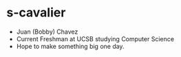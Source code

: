 # s-cavalier
- Juan (Bobby) Chavez
- Current Freshman at UCSB studying Computer Science
- Hope to make something big one day.
  

<!---
s-cavalier/s-cavalier is a ✨ special ✨ repository because its `README.md` (this file) appears on your GitHub profile.
You can click the Preview link to take a look at your changes.
--->
